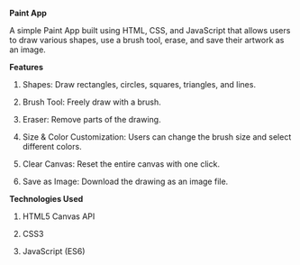 **Paint App**

A simple Paint App built using HTML, CSS, and JavaScript that allows users to draw various shapes, use a brush tool, erase, and save their artwork as an image.

**Features**

1. Shapes: Draw rectangles, circles, squares, triangles, and lines.

2. Brush Tool: Freely draw with a brush.

3. Eraser: Remove parts of the drawing.

4. Size & Color Customization: Users can change the brush size and select different colors.

5. Clear Canvas: Reset the entire canvas with one click.

6. Save as Image: Download the drawing as an image file.

**Technologies Used**

1. HTML5 Canvas API

2. CSS3

3. JavaScript (ES6)
